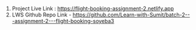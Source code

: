 1. Project Live Link : https://flight-booking-assignment-2.netlify.app
2. LWS Github Repo Link - https://github.com/Learn-with-Sumit/batch-2---assignment-2---flight-booking-soyeba3
